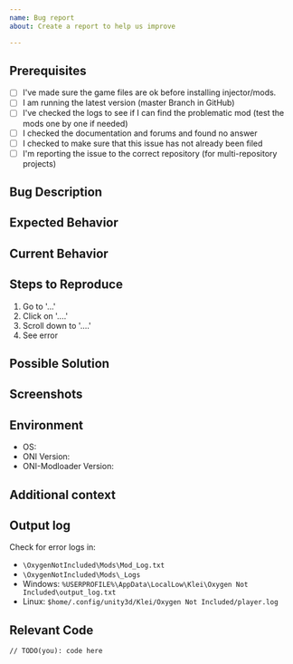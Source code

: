 ```yaml
---
name: Bug report
about: Create a report to help us improve

---
```


## Prerequisites

<!-- Please answer the following questions for yourself before submitting an issue. YOU MAY DELETE THE PREREQUISITES SECTION.-->

- [ ] I've made sure the game files are ok before installing injector/mods. <!--(https://support.steampowered.com/kb_article.php?ref=2037-QEUH-3335)-->
- [ ] I am running the latest version (master Branch in GitHub)
- [ ] I've checked the logs to see if I can find the problematic mod (test the mods one by one if needed)
- [ ] I checked the documentation and forums and found no answer
- [ ] I checked to make sure that this issue has not already been filed
- [ ] I'm reporting the issue to the correct repository (for multi-repository projects)

## Bug Description

<!-- A clear and concise description of what the bug is.-->

## Expected Behavior

<!-- A clear and concise description of what you expected to happen. -->

## Current Behavior

<!-- What happens instead of the expected behavior. -->

## Steps to Reproduce

<!-- Steps to reproduce the behavior. Provide a link to a live example if necessary. -->

1. Go to '...'
2. Click on '....'
3. Scroll down to '....'
4. See error

## Possible Solution

<!-- Suggest a fix for the bug -->

## Screenshots

<!-- If applicable, add screenshots to help explain your problem. -->

## Environment

<!-- Please complete the following information): -->

- OS: <!-- e.g. Windows -->
- ONI Version: <!-- e.g. RU-284634 -->
- ONI-Modloader Version: <!-- e.g. 0.4.8 -->

## Additional context

<!-- Add any other context about the problem here like used Config files -->

## Output log

<!-- If applicable, (game crashes or displays errors) please copy and paste part of the output_log.txt game file that contains information about the crash/error. -->

Check for error logs in:

- `\OxygenNotIncluded\Mods\Mod_Log.txt`
- `\OxygenNotIncluded\Mods\_Logs`
- Windows: `%USERPROFILE%\AppData\LocalLow\Klei\Oxygen Not Included\output_log.txt`
- Linux: `$home/.config/unity3d/Klei/Oxygen Not Included/player.log`

## Relevant Code

```Csharp
// TODO(you): code here
```
